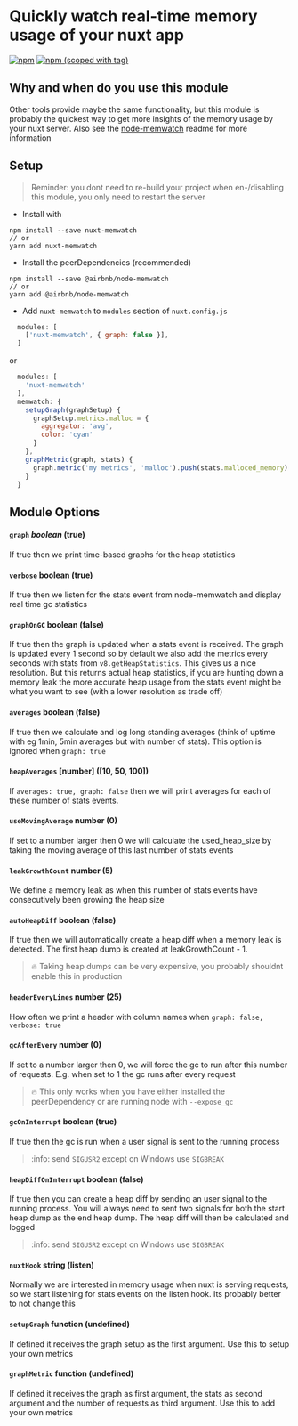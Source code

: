 # Quickly watch real-time memory usage of your nuxt app
<!-- <a href="https://travis-ci.org/pimlie/nuxt-memwatch"><img src="https://api.travis-ci.org/pimlie/nuxt-memwatch.svg" alt="Build Status"></a> -->
[![npm](https://img.shields.io/npm/dt/nuxt-memwatch.svg?style=flat-square)](https://www.npmjs.com/package/nuxt-memwatch)
[![npm (scoped with tag)](https://img.shields.io/npm/v/nuxt-memwatch/latest.svg?style=flat-square)](https://www.npmjs.com/package/nuxt-memwatch)

## Why and when do you use this module

Other tools provide maybe the same functionality, but this module is probably the quickest way to get more insights of the memory usage by your nuxt server. Also see the [node-memwatch](https://github.com/airbnb/node-memwatch) readme for more information

## Setup
> Reminder: you dont need to re-build your project when en-/disabling this module, you only need to restart the server

- Install with 
```
npm install --save nuxt-memwatch
// or
yarn add nuxt-memwatch
```

- Install the peerDependencies (recommended)
```
npm install --save @airbnb/node-memwatch
// or
yarn add @airbnb/node-memwatch
```

- Add `nuxt-memwatch` to `modules` section of `nuxt.config.js`
```js
  modules: [
    ['nuxt-memwatch', { graph: false }],
  ]
```
or 
```js
  modules: [
    'nuxt-memwatch'
  ],
  memwatch: {
    setupGraph(graphSetup) {
      graphSetup.metrics.malloc = {
        aggregator: 'avg',
        color: 'cyan'
      }
    },
    graphMetric(graph, stats) {
      graph.metric('my metrics', 'malloc').push(stats.malloced_memory)
    }
  }
```

## Module Options

#### `graph` _boolean_ (true)

If true then we print time-based graphs for the heap statistics

#### `verbose` boolean (true)

If true then we listen for the stats event from node-memwatch and display real time gc statistics

#### `graphOnGC` boolean (false)

If true then the graph is updated when a stats event is received. The graph is updated every 1 second so by default we also add the metrics every seconds with stats from `v8.getHeapStatistics`. This gives us a nice resolution. But this returns actual heap statistics, if you are hunting down a memory leak the more accurate heap usage from the stats event might be what you want to see (with a lower resolution as trade off)

#### `averages` boolean (false)

If true then we calculate and log long standing averages (think of uptime with eg 1min, 5min averages but with number of stats). This option is ignored when `graph: true` 

#### `heapAverages` [number] ([10, 50, 100])

If `averages: true, graph: false` then we will print averages for each of these number of stats events.

#### `useMovingAverage` number (0)

If set to a number larger then 0 we will calculate the used_heap_size by taking the moving average of this last number of stats events

#### `leakGrowthCount` number (5)

We define a memory leak as when this number of stats events have consecutively been growing the heap size

#### `autoHeapDiff` boolean (false)

If true then we will automatically create a heap diff when a memory leak is detected. The first heap dump is created at leakGrowthCount - 1.

> :fire: Taking heap dumps can be very expensive, you probably shouldnt enable this in production

#### `headerEveryLines` number (25)

How often we print a header with column names when `graph: false, verbose: true`

#### `gcAfterEvery` number (0)

If set to a number larger then 0, we will force the gc to run after this number of requests. E.g. when set to 1 the gc runs after every request

> :fire: This only works when you have either installed the peerDependency or are running node with `--expose_gc`

#### `gcOnInterrupt` boolean (true)

If true then the gc is run when a user signal is sent to the running process

> :info: send `SIGUSR2` except on Windows use `SIGBREAK`

#### `heapDiffOnInterrupt` boolean (false)

If true then you can create a heap diff by sending an user signal to the running process. You will always need to sent two signals for both the start heap dump as the end heap dump. The heap diff will then be calculated and logged

> :info: send `SIGUSR2` except on Windows use `SIGBREAK`

#### `nuxtHook` string (listen)

Normally we are interested in memory usage when nuxt is serving requests, so we start listening for stats events on the listen hook. Its probably better to not change this

#### `setupGraph` function (undefined)

If defined it receives the graph setup as the first argument. Use this to setup your own metrics

#### `graphMetric` function (undefined)

If defined it receives the graph as first argument, the stats as second argument and the number of requests as third argument. Use this to add your own metrics
